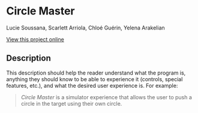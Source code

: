 # Circle Master

Lucie Soussana, Scarlett Arriola, Chloé Guérin, Yelena Arakelian

[View this project online](URL_FOR_THE_RUNNING_PROJECT)

## Description

This description should help the reader understand what the program is, anything they should know to be able to experience it (controls, special features, etc.), and what the desired user experience is. For example:

> *Circle Master* is a simulator experience that allows the user to push a circle in the target using their own circle.